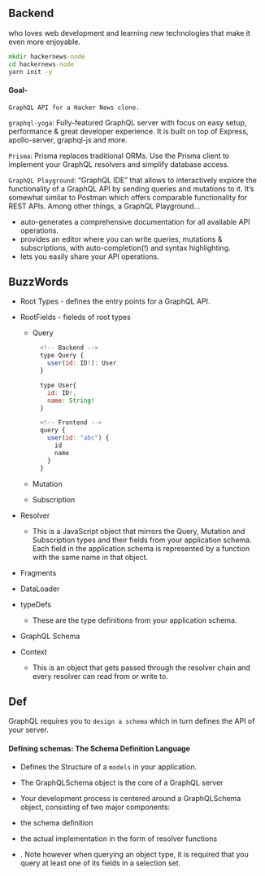 ## Backend

who loves web development and learning new technologies that make it even more enjoyable.

```cmd
mkdir hackernews-node
cd hackernews-node
yarn init -y
```

#### Goal-

`GraphQL API for a Hacker News clone.`

`graphql-yoga`: Fully-featured GraphQL server with focus on easy setup, performance & great developer experience. It is built on top of Express, apollo-server, graphql-js and more.

`Prisma`: Prisma replaces traditional ORMs. Use the Prisma client to implement your GraphQL resolvers and simplify database access.

`GraphQL Playground`: “GraphQL IDE” that allows to interactively explore the functionality of a GraphQL API by sending queries and mutations to it. It’s somewhat similar to Postman which offers comparable functionality for REST APIs. Among other things, a GraphQL Playground…

- auto-generates a comprehensive documentation for all available API operations.
- provides an editor where you can write queries, mutations & subscriptions, with auto-completion(!) and syntax highlighting.
- lets you easily share your API operations.

## BuzzWords

- Root Types - defines the entry points for a GraphQL API.
- RootFields - fieleds of root types

  - Query

    ```js
      <!-- Backend -->
      type Query {
        user(id: ID!): User
      }

      type User{
        id: ID!,
        name: String!
      }

      <!-- Frontend -->
      query {
        user(id: "abc") {
          id
          name
        }
      }

    ```

  - Mutation
  - Subscription

- Resolver

  - This is a JavaScript object that mirrors the Query, Mutation and Subscription types and their fields from your application schema. Each field in the application schema is represented by a function with the same name in that object.

- Fragments
- DataLoader
- typeDefs
  - These are the type definitions from your application schema.
- GraphQL Schema
- Context
  - This is an object that gets passed through the resolver chain and every resolver can read from or write to.

## Def

GraphQL requires you to `design a schema` which in turn defines the API of your server.

#### Defining schemas: The Schema Definition Language

- Defines the Structure of a `models` in your application.
- The GraphQLSchema object is the core of a GraphQL server
- Your development process is centered around a GraphQLSchema object, consisting of two major components:

- the schema definition
- the actual implementation in the form of resolver functions
- . Note however when querying an object type, it is required that you query at least one of its fields in a selection set.
